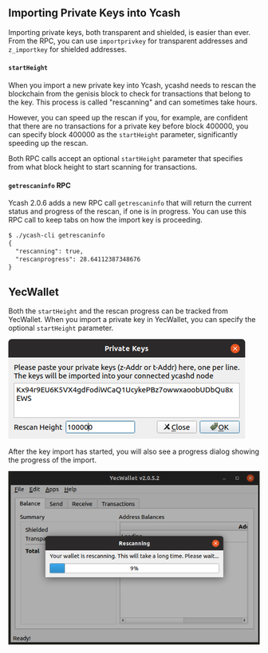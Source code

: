 ## Importing Private Keys into Ycash

Importing private keys, both transparent and shielded, is easier than ever. From the RPC, you can use `importprivkey` for transparent addresses and `z_importkey` for shielded addresses. 

#### `startHeight`
When you import a new private key into Ycash, ycashd needs to rescan the blockchain from the genisis block to check for transactions that belong to the key. This process is called "rescanning" and can sometimes take hours. 

However, you can speed up the rescan if you, for example, are confident that there are no transactions for a private key before block 400000, you can specify block 400000 as the `startHeight` parameter, significantly speeding up the rescan. 

Both RPC calls accept an optional `startHeight` parameter that specifies from what block height to start scanning for transactions. 

#### `getrescaninfo` RPC
Ycash 2.0.6 adds a new RPC call `getrescaninfo` that will return the current status and progress of the rescan, if one is in progress. You can use this RPC call to keep tabs on how the import key is proceeding. 

```
$ ./ycash-cli getrescaninfo
{
  "rescanning": true,
  "rescanprogress": 28.64112387348676
}
```

## YecWallet
Both the `startHeight` and the rescan progress can be tracked from YecWallet. When you import a private key in YecWallet, you can specify the optional `startHeight` parameter. 

![Import Private Key](importkeydialog.png)

After the key import has started, you will also see a progress dialog showing the progress of the import.

![Import Progress](importprogress.png)
